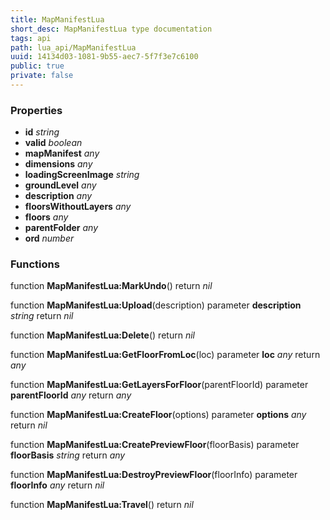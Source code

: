 ```yaml
---
title: MapManifestLua
short_desc: MapManifestLua type documentation
tags: api
path: lua_api/MapManifestLua
uuid: 14134d03-1081-9b55-aec7-5f7f3e7c6100
public: true
private: false
---
```




### Properties

* **id** *string* 
* **valid** *boolean* 
* **mapManifest** *any* 
* **dimensions** *any* 
* **loadingScreenImage** *string* 
* **groundLevel** *any* 
* **description** *any* 
* **floorsWithoutLayers** *any* 
* **floors** *any* 
* **parentFolder** *any* 
* **ord** *number* 

### Functions

function **MapManifestLua:MarkUndo**()
  return *nil*

function **MapManifestLua:Upload**(description)
  parameter **description** *string*
  return *nil*

function **MapManifestLua:Delete**()
  return *nil*

function **MapManifestLua:GetFloorFromLoc**(loc)
  parameter **loc** *any*
  return *any*

function **MapManifestLua:GetLayersForFloor**(parentFloorId)
  parameter **parentFloorId** *any*
  return *any*

function **MapManifestLua:CreateFloor**(options)
  parameter **options** *any*
  return *nil*

function **MapManifestLua:CreatePreviewFloor**(floorBasis)
  parameter **floorBasis** *string*
  return *any*

function **MapManifestLua:DestroyPreviewFloor**(floorInfo)
  parameter **floorInfo** *any*
  return *nil*

function **MapManifestLua:Travel**()
  return *nil*
